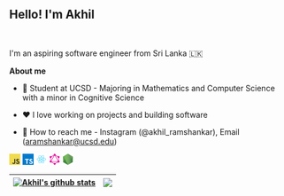 ## Hello! I'm Akhil
<br />

I'm an aspiring software engineer from Sri Lanka 🇱🇰

**About me**

- 💼 Student at UCSD - Majoring in Mathematics and Computer Science with a minor in Cognitive Science

- ❤️ I love working on projects and building software

- 💬 How to reach me - Instagram (@akhil_ramshankar), Email (aramshankar@ucsd.edu)

<code><img height="20" alt="javascript" src="https://raw.githubusercontent.com/github/explore/80688e429a7d4ef2fca1e82350fe8e3517d3494d/topics/javascript/javascript.png"></code>
<code><img height="20" alt="typescript" src="https://raw.githubusercontent.com/github/explore/80688e429a7d4ef2fca1e82350fe8e3517d3494d/topics/typescript/typescript.png"></code>
<code><img height="20" alt="react" src="https://raw.githubusercontent.com/github/explore/80688e429a7d4ef2fca1e82350fe8e3517d3494d/topics/react/react.png"></code>
<code><img height="20" alt="graphql" src="https://raw.githubusercontent.com/github/explore/5c058a388828bb5fde0bcafd4bc867b5bb3f26f3/topics/graphql/graphql.png"></code>
<code><img height="20" alt="nodejs" src="https://raw.githubusercontent.com/github/explore/80688e429a7d4ef2fca1e82350fe8e3517d3494d/topics/nodejs/nodejs.png"></code>    

| <a href="https://github.com/Akhil-py/github-readme-stats"><img align="center" src="https://github-readme-stats.vercel.app/api?username=Akhil-py&show_icons=true&include_all_commits=true&theme=radical&hide_border=true" alt="Akhil's github stats" /></a> | <a href="https://github.com/anuraghazra/github-readme-stats"><img align="center" src="https://github-readme-stats.vercel.app/api/top-langs/?username=Akhil-py&layout=compact&theme=radical&hide_border=true" /></a> |
| ------------- | ------------- |
